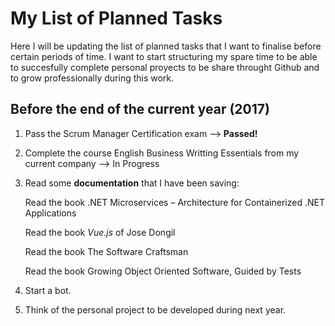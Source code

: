 # My List of Planned Tasks
Here I will be updating the list of planned tasks that I want to finalise before certain periods of time. I want to start structuring my spare time to be able to succesfully complete personal proyects to be share throught Github and to grow professionally during this work. 
## Before the end of the current year (2017)
1. Pass the Scrum Manager Certification exam --> **Passed!**

2. Complete the course English Business Writting Essentials from my current company --> In Progress

3. Read some **documentation** that I have been saving:

   Read the book .NET Microservices – Architecture for Containerized .NET Applications

   Read the book _Vue.js_ of Jose Dongil

   Read the book The Software Craftsman

   Read the book Growing Object Oriented Software, Guided by Tests

4. Start a bot.

5. Think of the personal project to be developed during next year.


